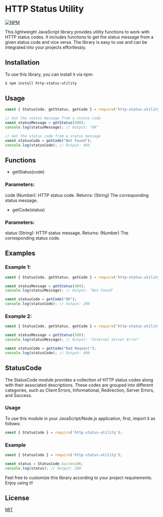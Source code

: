 # HTTP Status Utility

[![NPM](https://nodei.co/npm/http-status-utility.png)](https://www.npmjs.com/package/http-status-utility/)

This lightweight JavaScript library provides utility functions to work with HTTP status codes. It includes functions to get the status message from a given status code and vice versa. The library is easy to use and can be integrated into your projects effortlessly.

## Installation

To use this library, you can install it via npm:

```sh
$ npm install http-status-utility
```
## Usage

```js
const { StatusCode, getStatus, getCode } = require('http-status-utility');

// Get the status message from a status code
const statusMessage = getStatus(200);
console.log(statusMessage); // Output: "OK"

// Get the status code from a status message
const statusCode = getCode("Not Found");
console.log(statusCode); // Output: 404
```
## Functions
* getStatus(code)
### Parameters:
code (Number): HTTP status code.
Returns: (String) The corresponding status message.

* getCode(status)
### Parameters:
status (String): HTTP status message.
Returns: (Number) The corresponding status code.

## Examples
### Example 1:
```js
const { StatusCode, getStatus, getCode } = require('http-status-utility');

const statusMessage = getStatus(404);
console.log(statusMessage); // Output: "Not Found"

const statusCode = getCode("OK");
console.log(statusCode); // Output: 200
```
### Example 2:
```js
const { StatusCode, getStatus, getCode } = require('http-status-utility');

const statusMessage = getStatus(500);
console.log(statusMessage); // Output: "Internal Server Error"

const statusCode = getCode("Bad Request");
console.log(statusCode); // Output: 400
```
## StatusCode

The StatusCode module provides a collection of HTTP status codes along with their associated descriptions. These codes are grouped into different categories, such as Client Errors, Informational, Redirection, Server Errors, and Success.

### Usage
To use this module in your JavaScript/Node.js application, first, import it as follows:
```js
const { StatusCode } = require('http-status-utility');
```
### Example
```js
const { StatusCode } = require('http-status-utility');

const status = StatusCode.SuccessOK;
console.log(status); // Output: 200
```

Feel free to customize this library according to your project requirements. Enjoy using it!

## License

[MIT](LICENSE)

